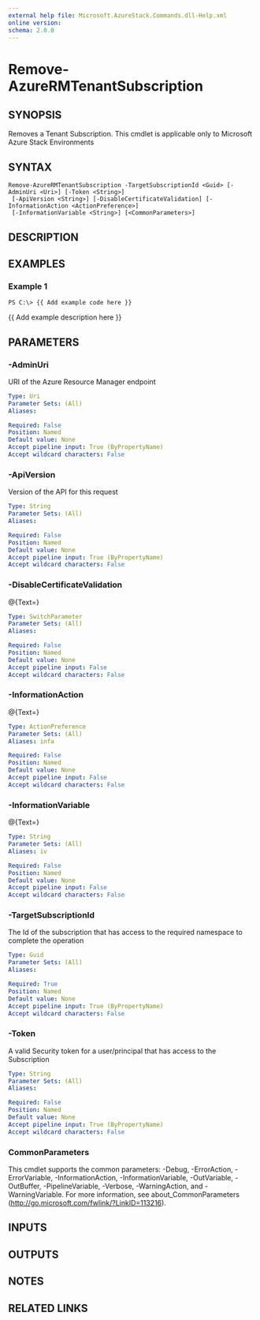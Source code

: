 ```yaml
---
external help file: Microsoft.AzureStack.Commands.dll-Help.xml
online version: 
schema: 2.0.0
---
```


# Remove-AzureRMTenantSubscription

## SYNOPSIS
Removes a Tenant Subscription.
This cmdlet is applicable only to Microsoft Azure Stack Environments

## SYNTAX

```
Remove-AzureRMTenantSubscription -TargetSubscriptionId <Guid> [-AdminUri <Uri>] [-Token <String>]
 [-ApiVersion <String>] [-DisableCertificateValidation] [-InformationAction <ActionPreference>]
 [-InformationVariable <String>] [<CommonParameters>]
```

## DESCRIPTION

## EXAMPLES

### Example 1
```
PS C:\> {{ Add example code here }}
```

{{ Add example description here }}

## PARAMETERS

### -AdminUri
URI of the Azure Resource Manager endpoint

```yaml
Type: Uri
Parameter Sets: (All)
Aliases: 

Required: False
Position: Named
Default value: None
Accept pipeline input: True (ByPropertyName)
Accept wildcard characters: False
```

### -ApiVersion
Version of the API for this request

```yaml
Type: String
Parameter Sets: (All)
Aliases: 

Required: False
Position: Named
Default value: None
Accept pipeline input: True (ByPropertyName)
Accept wildcard characters: False
```

### -DisableCertificateValidation
@{Text=}

```yaml
Type: SwitchParameter
Parameter Sets: (All)
Aliases: 

Required: False
Position: Named
Default value: None
Accept pipeline input: False
Accept wildcard characters: False
```

### -InformationAction
@{Text=}

```yaml
Type: ActionPreference
Parameter Sets: (All)
Aliases: infa

Required: False
Position: Named
Default value: None
Accept pipeline input: False
Accept wildcard characters: False
```

### -InformationVariable
@{Text=}

```yaml
Type: String
Parameter Sets: (All)
Aliases: iv

Required: False
Position: Named
Default value: None
Accept pipeline input: False
Accept wildcard characters: False
```

### -TargetSubscriptionId
The Id of the subscription that has access to the required namespace to complete the operation

```yaml
Type: Guid
Parameter Sets: (All)
Aliases: 

Required: True
Position: Named
Default value: None
Accept pipeline input: True (ByPropertyName)
Accept wildcard characters: False
```

### -Token
A valid Security token for a user/principal that has access to the Subscription

```yaml
Type: String
Parameter Sets: (All)
Aliases: 

Required: False
Position: Named
Default value: None
Accept pipeline input: True (ByPropertyName)
Accept wildcard characters: False
```

### CommonParameters
This cmdlet supports the common parameters: -Debug, -ErrorAction, -ErrorVariable, -InformationAction, -InformationVariable, -OutVariable, -OutBuffer, -PipelineVariable, -Verbose, -WarningAction, and -WarningVariable. For more information, see about_CommonParameters (http://go.microsoft.com/fwlink/?LinkID=113216).

## INPUTS

## OUTPUTS

## NOTES

## RELATED LINKS

